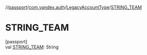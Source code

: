 //[passport](../../../index.md)/[com.yandex.auth](../index.md)/[LegacyAccountType](index.md)/[STRING_TEAM](-s-t-r-i-n-g_-t-e-a-m.md)

# STRING_TEAM

[passport]\
val [STRING_TEAM](-s-t-r-i-n-g_-t-e-a-m.md): String
